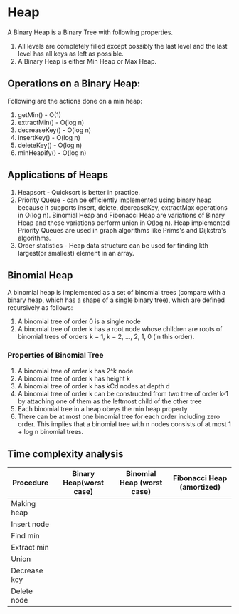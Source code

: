 # Heap
A Binary Heap is a Binary Tree with following properties.
1. All levels are completely filled except possibly the last level and the last
   level has all keys as left as possible.
2. A Binary Heap is either Min Heap or Max Heap.

## Operations on a Binary Heap:
Following are the actions done on a min heap:
1. getMin() - O(1)
2. extractMin() - O(log n)
3. decreaseKey() - O(log n)
4. insertKey() - O(log n)
5. deleteKey() - O(log n)
6. minHeapify() - O(log n)

## Applications of Heaps
1. Heapsort - Quicksort is better in practice.
2. Priority Queue - can be efficiently implemented using binary heap because it
                    supports insert, delete, decreaseKey, extractMax operations
                    in O(log n). Binomial Heap and Fibonacci Heap are
                    variations of Binary Heap and these variations perform
                    union in O(log n). Heap implemented Priority Queues are
                    used in graph algorithms like Prims's and Dijkstra's
                    algorithms.
3. Order statistics - Heap data structure can be used for finding kth
                      largest(or smallest) element in an array.

## Binomial Heap
A binomial heap is implemented as a set of binomial trees (compare with a
binary heap, which has a shape of a single binary tree), which are defined
recursively as follows:
1. A binomial tree of order 0 is a single node
2. A binomial tree of order k has a root node whose children are roots of
   binomial trees of orders k − 1, k − 2, ..., 2, 1, 0 (in this order).
### Properties of Binomial Tree
1. A binomial tree of order k has 2^k node
2. A binomial tree of order k has height k
3. A binomial tree of order k has kCd nodes at depth d
4. A binomial tree of order k can be constructed from two tree of order k-1 by
   attaching one of them as the leftmost child of the other tree
5. Each binomial tree in a heap obeys the min heap property
6. There can be at most one binomial tree for each order including zero order.
   This implies that a binomial tree with n nodes consists of at most 1 + log n
   binomial trees.
## Time complexity analysis
| Procedure  |Binary Heap(worst case)|Binomial Heap (worst case)|Fibonacci Heap (amortized)|
|------------|-----------------------|--------------------------|--------------------------|
|Making heap |                       |                          |                          |
|Insert node |                       |                          |                          |
|Find min    |                       |                          |                          |
|Extract min |                       |                          |                          |
|Union       |                       |                          |                          |
|Decrease key|                       |                          |                          |
|Delete node |                       |                          |                          |


